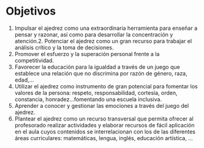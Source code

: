 # Objetivos

1. Impulsar el ajedrez como una extraordinaria herramienta para enseñar a pensar y razonar, así como para desarrollar la concentración y atención.2. Potenciar el ajedrez como un gran recurso para trabajar el análisis crítico y la toma de decisiones.
3. Promover el esfuerzo y la superación personal frente a la competitividad.
4.  Favorecer la educación para la igualdad a través de un juego que establece una relación que no discrimina por razón de género, raza, edad,…
5. Utilizar el ajedrez como  instrumento de gran potencial para fomentar los valores de la persona: respeto, responsabilidad, cortesía, orden, constancia, honradez…fomentando una escuela inclusiva.
6. Aprender a conocer y gestionar las emociones a través del juego del ajedrez.
7. Plantear el ajedrez como un recurso transversal que permita ofrecer al profesorado realizar actividades y elaborar recursos de fácil aplicación en el aula cuyos contenidos se interrelacionan con los de las diferentes áreas curriculares: matemáticas, lengua, inglés, educación artística, …
